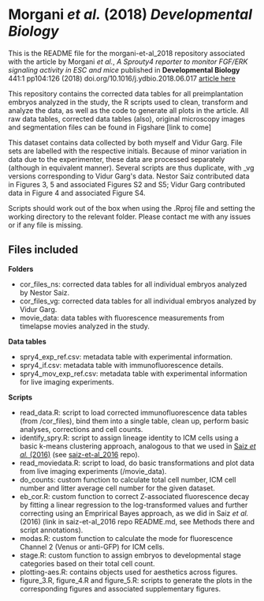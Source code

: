 # Morgani _et al._ (2018) _Developmental Biology_

This is the README file for the morgani-et-al_2018 repository associated with the article by Morgani _et al._, _A Sprouty4 reporter to monitor FGF/ERK signaling activity in ESC and mice_ published in **Developmental Biology** 441:1 pp104:126 (2018) doi.org/10.1016/j.ydbio.2018.06.017 [article here](https://www.sciencedirect.com/science/article/pii/S0012160618301027?via%3Dihub)

This repository contains the corrected data tables for all preimplantation embryos analyzed in the study, the R scripts used to clean, transform and analyze the data, as well as the code to generate all plots in the article. All raw data tables, corrected data tables (also), original microscopy images and segmentation files can be found in Figshare [link to come]

This dataset contains data collected by both myself and Vidur Garg. File sets are labelled with the respective initials. Because of minor variation in data due to the experimenter, these data are processed separately (although in equivalent manner). Several scripts are thus duplicate, with _vg versions corresponding to Vidur Garg's data. Nestor Saiz contributed data in Figures 3, 5 and associated Figures S2 and S5; Vidur Garg contributed data in Figure 4 and associated Figure S4.

Scripts should work out of the box when using the .Rproj file and setting the working directory to the relevant folder. Please contact me with any issues or if any file is missing.

## Files included

**Folders**

* cor_files_ns: corrected data tables for all individual embryos analyzed by Nestor Saiz.
* cor_files_vg: corrected data tables for all individual embryos analyzed by Vidur Garg.
* movie_data: data tables with fluorescence measurements from timelapse movies analyzed in the study. 

**Data tables**

* spry4_exp_ref.csv: metadata table with experimental information.
* spry4_if.csv: metadata table with immunofluorescence details.
* spry4_mov_exp_ref.csv: metadata table with experimental information for live imaging experiments.

**Scripts**

* read_data.R: script to load corrected immunofluorescence data tables (from /cor_files), bind them into a single table, clean up, perform basic analyses, corrections and cell counts. 
* identify_spry.R: script to assign lineage identity to ICM cells using a basic k-means clustering approach, analogous to that we used in [Saiz _et al._ (2016)](https://www.nature.com/articles/ncomms13463) (see [saiz-et-al_2016](https://github.com/nestorsaiz/saiz-et-al_2016) repo).
* read_moviedata.R: script to load, do basic transformations and plot data from live imaging experiments (/movie_data). 
* do_counts: custom function to calculate total cell number, ICM cell number and litter average cell number for the given dataset.
* eb_cor.R: custom function to correct Z-associated fluorescence decay by fitting a linear regression to the log-transformed values and further correcting using an Emprirical Bayes approach, as we did in Saiz _et al._ (2016) (link in saiz-et-al_2016 repo README.md, see Methods there and script annotations).
* modas.R: custom function to calculate the mode for fluorescence Channel 2 (Venus or anti-GFP) for ICM cells.
* stage.R: custom function to assign embryos to developmental stage categories based on their total cell count.
* plotting-aes.R: contains objects used for aesthetics across figures.
* figure_3.R, figure_4.R and figure_5.R: scripts to generate the plots in the corresponding figures and associated supplementary figures.

